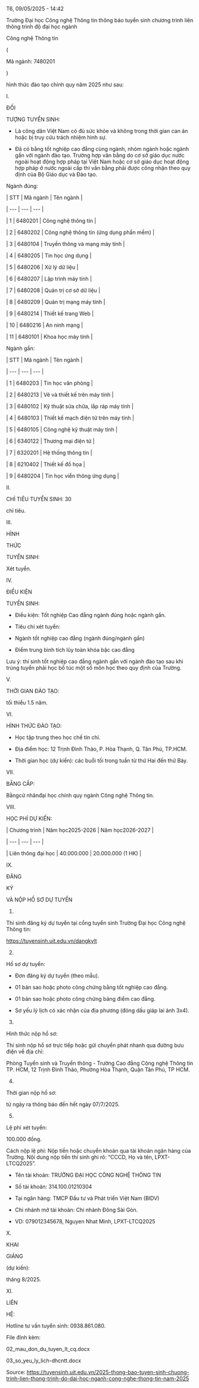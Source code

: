 T6, 09/05/2025 - 14:42

Trường Đại học Công nghệ Thông tin thông báo tuyển sinh chương trình liên thông trình độ đại học ngành

Công nghệ Thông tin

(

Mã ngành: 7480201

)

hình thức đào tạo chính quy năm 2025 như sau:

I.

ĐỐI

TƯỢNG TUYỂN SINH:

- Là công dân Việt Nam có đủ sức khỏe và không trong thời gian can án hoặc bị truy cứu trách nhiệm hình sự.

- Đã có bằng tốt nghiệp cao đẳng cùng ngành, nhóm ngành hoặc ngành gần với ngành đào tạo. Trường hợp văn bằng do cơ sở giáo dục nước ngoài hoạt động hợp pháp tại Việt Nam hoặc cơ sở giáo dục hoạt động hợp pháp ở nước ngoài cấp thì văn bằng phải được công nhận theo quy định của Bộ Giáo dục và Đào tạo.

Ngành đúng:

| STT | Mã ngành | Tên ngành |

| --- | --- | --- |

| 1 | 6480201 | Công nghệ thông tin |

| 2 | 6480202 | Công nghệ thông tin (ứng dụng phần mềm) |

| 3 | 6480104 | Truyền thông và mạng máy tính |

| 4 | 6480205 | Tin học ứng dụng |

| 5 | 6480206 | Xử lý dữ liệu |

| 6 | 6480207 | Lập trình máy tính |

| 7 | 6480208 | Quản trị cơ sở dữ liệu |

| 8 | 6480209 | Quản trị mạng máy tính |

| 9 | 6480214 | Thiết kế trang Web |

| 10 | 6480216 | An ninh mạng |

| 11 | 6480101 | Khoa học máy tính |

Ngành gần:

| STT | Mã ngành | Tên ngành |

| --- | --- | --- |

| 1 | 6480203 | Tin học văn phòng |

| 2 | 6480213 | Vẽ và thiết kế trên máy tính |

| 3 | 6480102 | Kỹ thuật sửa chữa, lắp ráp máy tính |

| 4 | 6480103 | Thiết kế mạch điện tử trên máy tính |

| 5 | 6480105 | Công nghệ kỹ thuật máy tính |

| 6 | 6340122 | Thương mại điện tử |

| 7 | 6320201 | Hệ thống thông tin |

| 8 | 6210402 | Thiết kế đồ họa |

| 9 | 6480204 | Tin học viễn thông ứng dụng |

II.

CHỈ TIÊU TUYỂN SINH: 30

chỉ tiêu.

III.

HÌNH

THỨC

TUYỂN SINH:

Xét tuyển.

IV.

ĐIỀU KIỆN

TUYỂN SINH:

- Điều kiện: Tốt nghiệp Cao đẳng ngành đúng hoặc ngành gần.

- Tiêu chí xét tuyển:

+ Ngành tốt nghiệp cao đẳng (ngành đúng/ngành gần)

+ Điểm trung bình tích lũy toàn khóa bậc cao đẳng

Lưu ý: thí sinh tốt nghiệp cao đẳng ngành gần với ngành đào tạo sau khi trúng tuyển phải học bổ túc một số môn học theo quy định của Trường.

V.

THỜI GIAN ĐÀO TẠO:

tối thiểu 1.5 năm.

VI.

HÌNH THỨC ĐÀO TẠO:

- Học tập trung theo học chế tín chỉ.

- Địa điểm học: 12 Trịnh Đình Thảo, P. Hòa Thạnh, Q. Tân Phú, TP.HCM.

- Thời gian học (dự kiến): các buổi tối trong tuần từ thứ Hai đến thứ Bảy.

VII.

BẰNG CẤP:

Bằngcử nhânđại học chính quy ngành Công nghệ Thông tin.

VIII.

HỌC PHÍ DỰ KIẾN:

| Chương trình | Năm học2025-2026 | Năm học2026-2027 |

| --- | --- | --- |

| Liên thông đại học | 40.000.000 | 20.000.000 (1 HK) |

IX.

ĐĂNG

KÝ

VÀ NỘP HỒ SƠ DỰ TUYỂN

1.

Thí sinh đăng ký dự tuyển tại cổng tuyển sinh Trường Đại học Công nghệ Thông tin:

https://tuyensinh.uit.edu.vn/dangkylt

2.

Hồ sơ dự tuyển:

- Đơn đăng ký dự tuyển (theo mẫu).

- 01 bản sao hoặc photo công chứng bằng tốt nghiệp cao đẳng.

- 01 bản sao hoặc photo công chứng bảng điểm cao đẳng.

- Sơ yếu lý lịch có xác nhận của địa phương (đóng dấu giáp lai ảnh 3x4).

3.

Hình thức nộp hồ sơ:

Thí sinh nộp hồ sơ trực tiếp hoặc gửi chuyển phát nhanh qua đường bưu điện về địa chỉ:

Phòng Tuyển sinh và Truyền thông - Trường Cao đẳng Công nghệ Thông tin TP. HCM, 12 Trịnh Đình Thảo, Phường Hòa Thạnh, Quận Tân Phú, TP HCM.

4.

Thời gian nộp hồ sơ:

từ ngày ra thông báo đến hết ngày 07/7/2025.

5.

Lệ phí xét tuyển:

100.000 đồng.

Cách nộp lệ phí: Nộp tiền hoặc chuyển khoản qua tài khoản ngân hàng của Trường. Nội dung nộp tiền thí sinh ghi rõ: “CCCD, Họ và tên, LPXT-LTCQ2025”.

- Tên tài khoản: TRƯỜNG ĐẠI HỌC CÔNG NGHỆ THÔNG TIN

- Số tài khoản: 314.100.01210304

- Tại ngân hàng: TMCP Đầu tư và Phát triển Việt Nam (BIDV)

- Chi nhánh mở tài khoản: Chi nhánh Đông Sài Gòn.

- VD: 079012345678, Nguyen Nhat Minh, LPXT-LTCQ2025

X.

KHAI

GIẢNG

(dự kiến):

tháng 8/2025.

XI.

LIÊN

HỆ:

Hotline tư vấn tuyển sinh: 0938.861.080.

File đính kèm:

02_mau_don_du_tuyen_lt_cq.docx

03_so_yeu_ly_lich-dhcntt.docx

Source: https://tuyensinh.uit.edu.vn/2025-thong-bao-tuyen-sinh-chuong-trinh-lien-thong-trinh-do-dai-hoc-nganh-cong-nghe-thong-tin-nam-2025